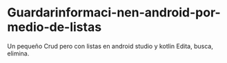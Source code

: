 # Guardarinformaci-nen-android-por-medio-de-listas
Un pequeño Crud pero con listas en android studio y kotlin 
Edita, busca, elimina.

